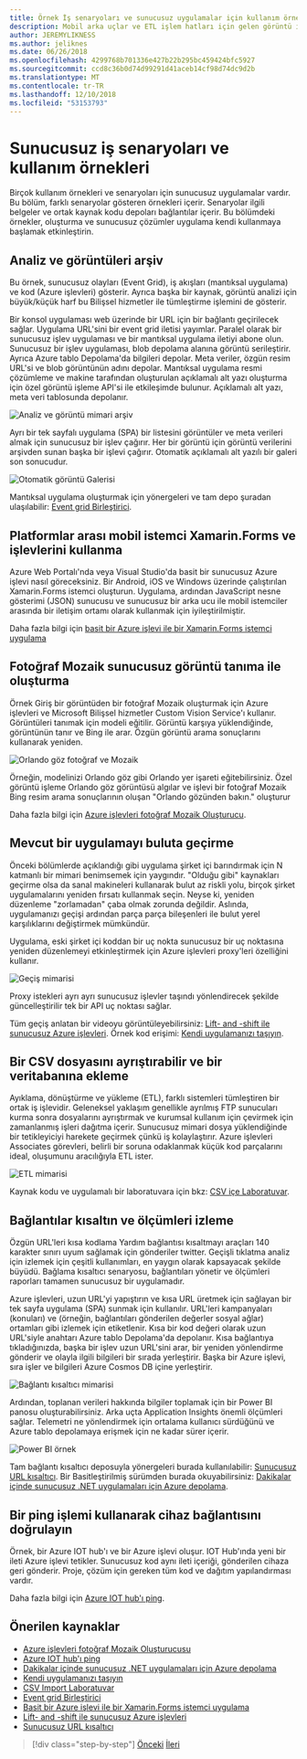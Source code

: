 ```yaml
---
title: Örnek İş senaryoları ve sunucusuz uygulamalar için kullanım örnekleri
description: Mobil arka uçlar ve ETL işlem hatları için gelen görüntü işleme aralığı örnekleri erişerek pratik bir yaklaşım ile sunucusuz öğrenin.
author: JEREMYLIKNESS
ms.author: jeliknes
ms.date: 06/26/2018
ms.openlocfilehash: 4299768b701336e427b22b295bc459424bfc5927
ms.sourcegitcommit: ccd8c36b0d74d99291d41aceb14cf98d74dc9d2b
ms.translationtype: MT
ms.contentlocale: tr-TR
ms.lasthandoff: 12/10/2018
ms.locfileid: "53153793"
---
```

# <a name="serverless-business-scenarios-and-use-cases"></a>Sunucusuz iş senaryoları ve kullanım örnekleri

Birçok kullanım örnekleri ve senaryoları için sunucusuz uygulamalar vardır. Bu bölüm, farklı senaryolar gösteren örnekleri içerir. Senaryolar ilgili belgeler ve ortak kaynak kodu depoları bağlantılar içerir. Bu bölümdeki örnekler, oluşturma ve sunucusuz çözümler uygulama kendi kullanmaya başlamak etkinleştirin.

## <a name="analyze-and-archive-images"></a>Analiz ve görüntüleri arşiv

Bu örnek, sunucusuz olayları (Event Grid), iş akışları (mantıksal uygulama) ve kod (Azure işlevleri) gösterir. Ayrıca başka bir kaynak, görüntü analizi için büyük/küçük harf bu Bilişsel hizmetler ile tümleştirme işlemini de gösterir.

Bir konsol uygulaması web üzerinde bir URL için bir bağlantı geçirilecek sağlar. Uygulama URL'sini bir event grid iletisi yayımlar. Paralel olarak bir sunucusuz işlev uygulaması ve bir mantıksal uygulama iletiyi abone olun. Sunucusuz bir işlev uygulaması, blob depolama alanına görüntü serileştirir. Ayrıca Azure tablo Depolama'da bilgileri depolar. Meta veriler, özgün resim URL'si ve blob görüntünün adını depolar. Mantıksal uygulama resmi çözümleme ve makine tarafından oluşturulan açıklamalı alt yazı oluşturma için özel görüntü işleme API'si ile etkileşimde bulunur. Açıklamalı alt yazı, meta veri tablosunda depolanır.

![Analiz ve görüntü mimari arşiv](./media/image-processing-example.png)

Ayrı bir tek sayfalı uygulama (SPA) bir listesini görüntüler ve meta verileri almak için sunucusuz bir işlev çağırır. Her bir görüntü için görüntü verilerini arşivden sunan başka bir işlevi çağırır. Otomatik açıklamalı alt yazılı bir galeri son sonucudur.

![Otomatik görüntü Galerisi](./media/automated-image-gallery.png)

Mantıksal uygulama oluşturmak için yönergeleri ve tam depo şuradan ulaşılabilir: [Event grid Birleştirici](https://github.com/JeremyLikness/Event-Grid-Glue).

## <a name="cross-platform-mobile-client-using-xamarinforms-and-functions"></a>Platformlar arası mobil istemci Xamarin.Forms ve işlevlerini kullanma

Azure Web Portalı'nda veya Visual Studio'da basit bir sunucusuz Azure işlevi nasıl göreceksiniz. Bir Android, iOS ve Windows üzerinde çalıştırılan Xamarin.Forms istemci oluşturun. Uygulama, ardından JavaScript nesne gösterimi (JSON) sunucusu ve sunucusuz bir arka ucu ile mobil istemciler arasında bir iletişim ortamı olarak kullanmak için iyileştirilmiştir.

Daha fazla bilgi için [basit bir Azure işlevi ile bir Xamarin.Forms istemci uygulama](https://azure.microsoft.com/resources/samples/functions-xamarin-getting-started/)

## <a name="generate-a-photo-mosaic-with-serverless-image-recognition"></a>Fotoğraf Mozaik sunucusuz görüntü tanıma ile oluşturma

Örnek Giriş bir görüntüden bir fotoğraf Mozaik oluşturmak için Azure işlevleri ve Microsoft Bilişsel hizmetler Custom Vision Service'ı kullanır. Görüntüleri tanımak için modeli eğitilir. Görüntü karşıya yüklendiğinde, görüntünün tanır ve Bing ile arar. Özgün görüntü arama sonuçlarını kullanarak yeniden.

![Orlando göz fotoğraf ve Mozaik](./media/orlando-eye-both.png)

Örneğin, modelinizi Orlando göz gibi Orlando yer işareti eğitebilirsiniz. Özel görüntü işleme Orlando göz görüntüsü algılar ve işlevi bir fotoğraf Mozaik Bing resim arama sonuçlarının oluşan "Orlando gözünden bakın." oluşturur

Daha fazla bilgi için [Azure işlevleri fotoğraf Mozaik Oluşturucu](https://azure.microsoft.com/resources/samples/functions-dotnet-photo-mosaic/).

## <a name="migrate-an-existing-application-to-the-cloud"></a>Mevcut bir uygulamayı buluta geçirme

Önceki bölümlerde açıklandığı gibi uygulama şirket içi barındırmak için N katmanlı bir mimari benimsemek için yaygındır. "Olduğu gibi" kaynakları geçirme olsa da sanal makineleri kullanarak bulut az riskli yolu, birçok şirket uygulamalarını yeniden fırsatı kullanmak seçin. Neyse ki, yeniden düzenleme "zorlamadan" çaba olmak zorunda değildir. Aslında, uygulamanızı geçişi ardından parça parça bileşenleri ile bulut yerel karşılıklarını değiştirmek mümkündür.

Uygulama, eski şirket içi koddan bir uç nokta sunucusuz bir uç noktasına yeniden düzenlemeyi etkinleştirmek için Azure işlevleri proxy'leri özelliğini kullanır.

![Geçiş mimarisi](./media/migration-architecture.png)

Proxy istekleri ayrı ayrı sunucusuz işlevler taşındı yönlendirecek şekilde güncelleştirilir tek bir API uç noktası sağlar.

Tüm geçiş anlatan bir videoyu görüntüleyebilirsiniz: [Lift- and -shift ile sunucusuz Azure işlevleri](https://channel9.msdn.com/Events/Connect/2017/E102). Örnek kod erişimi: [Kendi uygulamanızı taşıyın](https://github.com/JeremyLikness/bring-own-app-connect-17).

## <a name="parse-a-csv-file-and-insert-into-a-database"></a>Bir CSV dosyasını ayrıştırabilir ve bir veritabanına ekleme

Ayıklama, dönüştürme ve yükleme (ETL), farklı sistemleri tümleştiren bir ortak iş işlevidir. Geleneksel yaklaşım genellikle ayrılmış FTP sunucuları kurma sonra dosyalarını ayrıştırmak ve kurumsal kullanım için çevirmek için zamanlanmış işleri dağıtma içerir. Sunucusuz mimari dosya yüklendiğinde bir tetikleyiciyi harekete geçirmek çünkü iş kolaylaştırır. Azure işlevleri Associates görevleri, belirli bir soruna odaklanmak küçük kod parçalarını ideal, oluşumunu aracılığıyla ETL ister.

![ETL mimarisi](./media/csvimport.png)

Kaynak kodu ve uygulamalı bir laboratuvara için bkz: [CSV içe Laboratuvar](https://github.com/JeremyLikness/azure-fn-file-process-hol).

## <a name="shorten-links-and-track-metrics"></a>Bağlantılar kısaltın ve ölçümleri izleme

Özgün URL'leri kısa kodlama Yardım bağlantısı kısaltmayı araçları 140 karakter sınırı uyum sağlamak için gönderiler twitter. Geçişli tıklatma analiz için izlemek için çeşitli kullanımları, en yaygın olarak kapsayacak şekilde büyüdü. Bağlama kısaltıcı senaryosu, bağlantıları yönetir ve ölçümleri raporları tamamen sunucusuz bir uygulamadır.

Azure işlevleri, uzun URL'yi yapıştırın ve kısa URL üretmek için sağlayan bir tek sayfa uygulama (SPA) sunmak için kullanılır. URL'leri kampanyaları (konuları) ve (örneğin, bağlantıları gönderilen değerler sosyal ağlar) ortamları gibi izlemek için etiketlenir. Kısa bir kod değeri olarak uzun URL'siyle anahtarı Azure tablo Depolama'da depolanır. Kısa bağlantıya tıkladığınızda, başka bir işlev uzun URL'sini arar, bir yeniden yönlendirme gönderir ve olayla ilgili bilgileri bir sırada yerleştirir. Başka bir Azure işlevi, sıra işler ve bilgileri Azure Cosmos DB içine yerleştirir.

![Bağlantı kısaltıcı mimarisi](./media/link-shortener-architecture.png)

Ardından, toplanan verileri hakkında bilgiler toplamak için bir Power BI panosu oluşturabilirsiniz. Arka uçta Application Insights önemli ölçümleri sağlar. Telemetri ne yönlendirmek için ortalama kullanıcı sürdüğünü ve Azure tablo depolamaya erişmek için ne kadar sürer içerir.

![Power BI örnek](./media/power-bi-example.png)

Tam bağlantı kısaltıcı deposuyla yönergeleri burada kullanılabilir: [Sunucusuz URL kısaltıcı](https://github.com/jeremylikness/serverless-url-shortener). Bir Basitleştirilmiş sürümden burada okuyabilirsiniz: [Dakikalar içinde sunucusuz .NET uygulamaları için Azure depolama](https://blogs.msdn.microsoft.com/webdev/2018/01/25/azure-storage-for-serverless-net-apps-in-minutes/).

## <a name="verify-device-connectivity-using-a-ping"></a>Bir ping işlemi kullanarak cihaz bağlantısını doğrulayın

Örnek, bir Azure IOT hub'ı ve bir Azure işlevi oluşur. IOT Hub'ında yeni bir ileti Azure işlevi tetikler. Sunucusuz kod aynı ileti içeriği, gönderilen cihaza geri gönderir. Proje, çözüm için gereken tüm kod ve dağıtım yapılandırması vardır.

Daha fazla bilgi için [Azure IOT hub'ı ping](https://azure.microsoft.com/resources/samples/iot-hub-node-ping/).

## <a name="recommended-resources"></a>Önerilen kaynaklar

* [Azure işlevleri fotoğraf Mozaik Oluşturucusu](https://azure.microsoft.com/resources/samples/functions-dotnet-photo-mosaic/)
* [Azure IOT hub'ı ping](https://azure.microsoft.com/resources/samples/iot-hub-node-ping/)
* [Dakikalar içinde sunucusuz .NET uygulamaları için Azure depolama](https://blogs.msdn.microsoft.com/webdev/2018/01/25/azure-storage-for-serverless-net-apps-in-minutes/)
* [Kendi uygulamanızı taşıyın](https://github.com/JeremyLikness/bring-own-app-connect-17)
* [CSV Import Laboratuvar](https://github.com/JeremyLikness/azure-fn-file-process-hol)
* [Event grid Birleştirici](https://github.com/JeremyLikness/Event-Grid-Glue)
* [Basit bir Azure işlevi ile bir Xamarin.Forms istemci uygulama](https://azure.microsoft.com/resources/samples/functions-xamarin-getting-started/)
* [Lift- and -shift ile sunucusuz Azure işlevleri](https://channel9.msdn.com/Events/Connect/2017/E102)
* [Sunucusuz URL kısaltıcı](https://github.com/jeremylikness/serverless-url-shortener)

>[!div class="step-by-step"]
>[Önceki](orchestration-patterns.md)
>[İleri](serverless-conclusion.md)